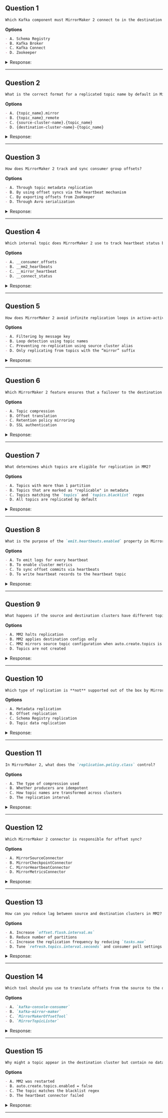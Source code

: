 ## Question 1

```markdown
Which Kafka component must MirrorMaker 2 connect to in the destination cluster to replicate topic data?
```

**Options**

```markdown
- A. Schema Registry
- B. Kafka Broker
- C. Kafka Connect
- D. Zookeeper
```

<details><summary>Response:</summary>

**Answer:** C

**Explanation:**

```markdown
- A. Schema Registry is used for schema data, not topic replication.
- B. Brokers are involved, but Kafka Connect is the entry point for MM2.
- C. Correct: MirrorMaker 2 runs on top of Kafka Connect.
- D. Zookeeper is not required for MM2 to function directly.
```

</details>

---

## Question 2

```markdown
What is the correct format for a replicated topic name by default in MirrorMaker 2?
```

**Options**

```markdown
- A. {topic_name}.mirror
- B. {topic_name}_remote
- C. {source-cluster-name}.{topic_name}
- D. {destination-cluster-name}-{topic_name}
```

<details><summary>Response:</summary>

**Answer:** C

**Explanation:**

```markdown
- A. Not a valid format.
- B. Arbitrary; not used by MM2.
- C. Correct: The default naming convention is {source-cluster}.{topic}.
- D. Not part of MM2 naming conventions.
```

</details>

---

## Question 3

```markdown
How does MirrorMaker 2 track and sync consumer group offsets?
```

**Options**

```markdown
- A. Through topic metadata replication
- B. By using offset syncs via the heartbeat mechanism
- C. By exporting offsets from ZooKeeper
- D. Through Avro serialization
```

<details><summary>Response:</summary>

**Answer:** B

**Explanation:**

```markdown
- A. Metadata alone is insufficient.
- B. Correct: MM2 uses heartbeats to track and sync offsets.
- C. Zookeeper is not involved in offset sync.
- D. Avro is unrelated to offset syncing.
```

</details>

---

## Question 4

```markdown
Which internal topic does MirrorMaker 2 use to track heartbeat status between clusters?
```

**Options**

```markdown
- A. __consumer_offsets
- B. __mm2_heartbeats
- C. __mirror_heartbeat
- D. __connect_status
```

<details><summary>Response:</summary>

**Answer:** B

**Explanation:**

```markdown
- A. That’s Kafka's internal consumer offset topic.
- B. Correct: MirrorMaker uses __mm2_heartbeats for heartbeat detection.
- C. Close, but not correct naming.
- D. Used by Kafka Connect for task status, not MM2.
```

</details>

---

## Question 5

```markdown
How does MirrorMaker 2 avoid infinite replication loops in active-active setups?
```

**Options**

```markdown
- A. Filtering by message key
- B. Loop detection using topic names
- C. Preventing re-replication using source cluster alias
- D. Only replicating from topics with the “mirror” suffix
```

<details><summary>Response:</summary>

**Answer:** C

**Explanation:**

```markdown
- A. MM2 doesn't inspect keys for loop detection.
- B. Naming helps but isn’t the full mechanism.
- C. Correct: MM2 avoids looping by recognizing the source cluster alias in the topic name.
- D. Not a supported MM2 feature.
```

</details>

---

## Question 6

```markdown
Which MirrorMaker 2 feature ensures that a failover to the destination cluster can resume consumption correctly?
```

**Options**

```markdown
- A. Topic compression
- B. Offset translation
- C. Retention policy mirroring
- D. SSL authentication
```

<details><summary>Response:</summary>

**Answer:** B

**Explanation:**

```markdown
- A. Not related to failover behavior.
- B. Correct: Offset translation ensures consumer group continuity across clusters.
- C. Retention is important, but not the core feature for failover.
- D. SSL provides security, not offset coordination.
```

</details>

---

## Question 7

```markdown
What determines which topics are eligible for replication in MM2?
```

**Options**

```markdown
- A. Topics with more than 1 partition
- B. Topics that are marked as "replicable" in metadata
- C. Topics matching the `topics` and `topics.blacklist` regex
- D. All topics are replicated by default
```

<details><summary>Response:</summary>

**Answer:** C

**Explanation:**

```markdown
- A. Partition count doesn't control replication eligibility.
- B. No such metadata flag exists in Kafka.
- C. Correct: MM2 uses regex patterns to include/exclude topics.
- D. Default replication must be explicitly configured.
```

</details>

---

## Question 8

```markdown
What is the purpose of the `emit.heartbeats.enabled` property in MirrorMaker 2?
```

**Options**

```markdown
- A. To emit logs for every heartbeat
- B. To enable cluster metrics
- C. To sync offset commits via heartbeats
- D. To write heartbeat records to the heartbeat topic
```

<details><summary>Response:</summary>

**Answer:** D

**Explanation:**

```markdown
- A. Not related to logging.
- B. Metrics are handled separately.
- C. Heartbeats do not commit offsets directly.
- D. Correct: This property controls writing heartbeats to the topic.
```

</details>

---

## Question 9

```markdown
What happens if the source and destination clusters have different topic configurations?
```

**Options**

```markdown
- A. MM2 halts replication
- B. MM2 applies destination configs only
- C. MM2 mirrors source topic configuration when auto.create.topics is enabled
- D. Topics are not created
```

<details><summary>Response:</summary>

**Answer:** C

**Explanation:**

```markdown
- A. Replication continues even with differences.
- B. Source config drives behavior, not destination.
- C. Correct: MM2 mirrors source configs when topic auto-creation is enabled.
- D. Topics are created if auto-creation is configured properly.
```

</details>

---

## Question 10

```markdown
Which type of replication is **not** supported out of the box by MirrorMaker 2?
```

**Options**

```markdown
- A. Metadata replication
- B. Offset replication
- C. Schema Registry replication
- D. Topic data replication
```

<details><summary>Response:</summary>

**Answer:** C

**Explanation:**

```markdown
- A. Handled through heartbeat and config topics.
- B. Done through offset sync and translation.
- C. Correct: Schema Registry is not replicated by MM2; must be handled separately.
- D. Core feature of MirrorMaker 2.
```

</details>

---

## Question 11

```markdown
In MirrorMaker 2, what does the `replication.policy.class` control?
```

**Options**

```markdown
- A. The type of compression used
- B. Whether producers are idempotent
- C. How topic names are transformed across clusters
- D. The replication interval
```

<details><summary>Response:</summary>

**Answer:** C

**Explanation:**

```markdown
- A. Compression is set at the producer level.
- B. Not part of MM2 configuration.
- C. Correct: This class transforms topic names during replication.
- D. That’s controlled by poll intervals.
```

</details>

---

## Question 12

```markdown
Which MirrorMaker 2 connector is responsible for offset sync?
```

**Options**

```markdown
- A. MirrorSourceConnector
- B. MirrorCheckpointConnector
- C. MirrorHeartbeatConnector
- D. MirrorMetricsConnector
```

<details><summary>Response:</summary>

**Answer:** B

**Explanation:**

```markdown
- A. Handles the actual topic data replication.
- B. Correct: It creates checkpoints of consumer offsets.
- C. Used to monitor connectivity.
- D. Not a real MM2 connector.
```

</details>

---

## Question 13

```markdown
How can you reduce lag between source and destination clusters in MM2?
```

**Options**

```markdown
- A. Increase `offset.flush.interval.ms`
- B. Reduce number of partitions
- C. Increase the replication frequency by reducing `tasks.max`
- D. Tune `refresh.topics.interval.seconds` and consumer poll settings
```

<details><summary>Response:</summary>

**Answer:** D

**Explanation:**

```markdown
- A. Increasing flush interval slows syncs.
- B. Fewer partitions reduce parallelism.
- C. Lowering tasks reduces throughput.
- D. Correct: These settings improve sync responsiveness.
```

</details>

---

## Question 14

```markdown
Which tool should you use to translate offsets from the source to the destination cluster?
```

**Options**

```markdown
- A. `kafka-console-consumer`
- B. `kafka-mirror-maker`
- C. `MirrorMakerOffsetTool`
- D. `MirrorTopicLister`
```

<details><summary>Response:</summary>

**Answer:** C

**Explanation:**

```markdown
- A. Console tools don’t do offset mapping.
- B. That’s MM1, not MM2.
- C. Correct: This tool provides offset translation across clusters.
- D. Not a Kafka utility.
```

</details>

---

## Question 15

```markdown
Why might a topic appear in the destination cluster but contain no data?
```

**Options**

```markdown
- A. MM2 was restarted
- B. auto.create.topics.enabled = false
- C. The topic matches the blacklist regex
- D. The heartbeat connector failed
```

<details><summary>Response:</summary>

**Answer:** C

**Explanation:**

```markdown
- A. Restarting MM2 doesn’t prevent replication unless misconfigured.
- B. If the topic exists, auto.create is irrelevant.
- C. Correct: A matching blacklist prevents replication of topic data.
- D. Heartbeat affects monitoring, not actual data flow.
```

</details>

---
